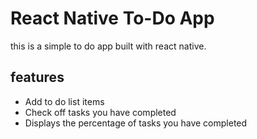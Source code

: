 # React Native To-Do App

this is a simple to do app built with react native.

## features
- Add to do list items
- Check off tasks you have completed
- Displays the percentage of tasks you have completed
